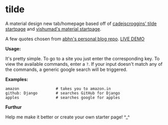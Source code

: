 # tilde

A material design new tab/homepage based off of [cadejscroggins' tilde startpage](https://cadejscroggins.github.io/tilde/) and [vishumad's material startpage](https://www.github.com/vishnumad/material-tilde).

A few quotes chosen from [abhn's personal blog repo](https://github.com/abhn/abhn.github.io).
[LIVE DEMO](http://darth-dodo.github.io/tilde/)

**Usage:**

It's pretty simple. To go to a site you just enter the corresponding key. To view the available commands, enter a `?`. If your input doesn't match any of the commands, a generic google search will be triggered.

**Examples:**

```
amazon                # takes you to amazon.in
github: Django        # searches GitHub for Django
apples                # searches google for apples
```
**Furthur**

Help me make it better or create your own starter page! ^_^